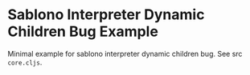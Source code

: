 # Sablono Interpreter Dynamic Children Bug Example

Minimal example for sablono interpreter dynamic children bug. See src
`core.cljs`.

